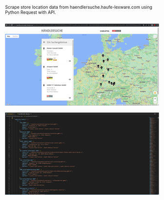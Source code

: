 Scrape store location data from haendlersuche.haufe-lexware.com using Python Request with API.

![Web source](web-source.PNG)
-----
![Result in json](result-example-in-json.PNG)